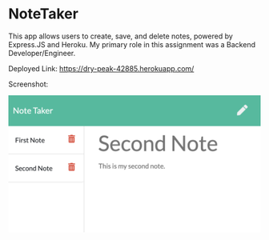 # NoteTaker

This app allows users to create, save, and delete notes, powered by Express.JS and Heroku. My primary role in this assignment was a Backend Developer/Engineer.

Deployed Link: https://dry-peak-42885.herokuapp.com/

Screenshot: 

![Example](public/assets/screenshot/Demo.png)

